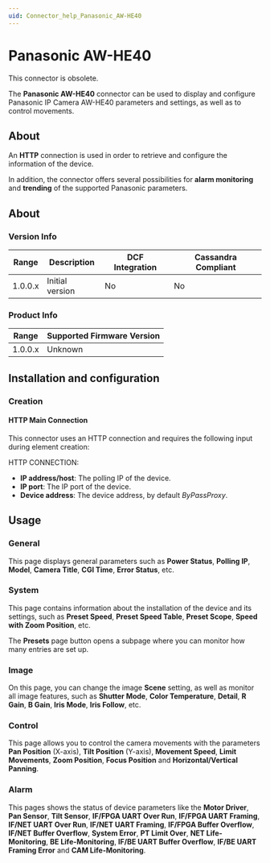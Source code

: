 ```yaml
---
uid: Connector_help_Panasonic_AW-HE40
---
```


# Panasonic AW-HE40

This connector is obsolete.

The **Panasonic AW-HE40** connector can be used to display and configure Panasonic IP Camera AW-HE40 parameters and settings, as well as to control movements.

## About

An **HTTP** connection is used in order to retrieve and configure the information of the device.

In addition, the connector offers several possibilities for **alarm monitoring** and **trending** of the supported Panasonic parameters.

## About

### Version Info

| **Range** | **Description** | **DCF Integration** | **Cassandra Compliant** |
|------------------|-----------------|---------------------|-------------------------|
| 1.0.0.x          | Initial version | No                  | No                      |

### Product Info

| Range | Supported Firmware Version |
|------------------|-----------------------------|
| 1.0.0.x          | Unknown                     |

## Installation and configuration

### Creation

#### HTTP Main Connection

This connector uses an HTTP connection and requires the following input during element creation:

HTTP CONNECTION:

- **IP address/host**: The polling IP of the device.
- **IP port**: The IP port of the device.
- **Device address**: The device address, by default *ByPassProxy*.

## Usage

### General

This page displays general parameters such as **Power Status**, **Polling IP**, **Model**, **Camera Title**, **CGI Time**, **Error Status**, etc.

### System

This page contains information about the installation of the device and its settings, such as **Preset Speed**, **Preset Speed Table**, **Preset Scope**, **Speed with Zoom Position**, etc.

The **Presets** page button opens a subpage where you can monitor how many entries are set up.

### Image

On this page, you can change the image **Scene** setting, as well as monitor all image features, such as **Shutter Mode**, **Color Temperature**, **Detail**, **R Gain**, **B Gain**, **Iris Mode**, **Iris Follow**, etc.

### Control

This page allows you to control the camera movements with the parameters **Pan Position** (X-axis), **Tilt Position** (Y-axis), **Movement Speed**, **Limit Movements**, **Zoom Position**, **Focus Position** and **Horizontal/Vertical Panning**.

### Alarm

This pages shows the status of device parameters like the **Motor Driver**, **Pan Sensor**, **Tilt Sensor**, **IF/FPGA UART Over Run**, **IF/FPGA UART Framing**, **IF/NET UART Over Run**, **IF/NET UART Framing**, **IF/FPGA Buffer Overflow**, **IF/NET Buffer Overflow**, **System Error**, **PT Limit Over**, **NET Life-Monitoring**, **BE Life-Monitoring**, **IF/BE UART Buffer Overflow**, **IF/BE UART Framing Error** and **CAM Life-Monitoring**.
